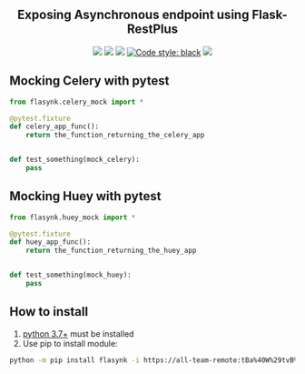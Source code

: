 <h2 align="center">Exposing Asynchronous endpoint using Flask-RestPlus</h2>

<p align="center">
<a href='https://github.tools.digital.engie.com/GEM-Py/flasynk/releases/latest'><img src='https://pse.tools.digital.engie.com/drm-all.gem/buildStatus/icon?job=team/flasynk/master&config=version'></a>
<a href='https://pse.tools.digital.engie.com/drm-all.gem/job/team/view/Python%20modules/job/flasynk/job/master/'><img src='https://pse.tools.digital.engie.com/drm-all.gem/buildStatus/icon?job=team/flasynk/master'></a>
<a href='https://pse.tools.digital.engie.com/drm-all.gem/job/team/view/Python%20modules/job/flasynk/job/master/cobertura/'><img src='https://pse.tools.digital.engie.com/drm-all.gem/buildStatus/icon?job=team/flasynk/master&config=testCoverage'></a>
<a href="https://github.com/psf/black"><img alt="Code style: black" src="https://img.shields.io/badge/code%20style-black-000000.svg"></a>
<a href='https://pse.tools.digital.engie.com/drm-all.gem/job/team/view/Python%20modules/job/flasynk/job/master/lastSuccessfulBuild/testReport/'><img src='https://pse.tools.digital.engie.com/drm-all.gem/buildStatus/icon?job=team/flasynk/master&config=testCount'></a>
</p>

## Mocking Celery with pytest

```python
from flasynk.celery_mock import *

@pytest.fixture
def celery_app_func():
    return the_function_returning_the_celery_app


def test_something(mock_celery):
    pass
```

## Mocking Huey with pytest

```python
from flasynk.huey_mock import *

@pytest.fixture
def huey_app_func():
    return the_function_returning_the_huey_app


def test_something(mock_huey):
    pass
```

## How to install
1. [python 3.7+](https://www.python.org/downloads/) must be installed
2. Use pip to install module:
```sh
python -m pip install flasynk -i https://all-team-remote:tBa%40W%29tvB%5E%3C%3B2Jm3@artifactory.tools.digital.engie.com/artifactory/api/pypi/all-team-pypi-prod/simple
```
